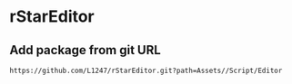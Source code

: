 # rStarEditor

## Add package from git URL
```
https://github.com/L1247/rStarEditor.git?path=Assets//Script/Editor
```
